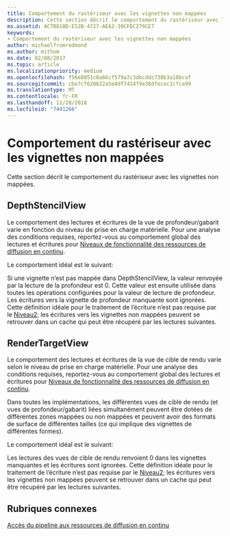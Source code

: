 ```yaml
---
title: Comportement du rastériseur avec les vignettes non mappées
description: Cette section décrit le comportement du rastériseur avec les vignettes non mappées.
ms.assetid: AC7B818D-E52B-4727-AEA2-39CFDC279CE7
keywords:
- Comportement du rastériseur avec les vignettes non mappées
author: michaelfromredmond
ms.author: mithom
ms.date: 02/08/2017
ms.topic: article
ms.localizationpriority: medium
ms.openlocfilehash: f56e8051c8a66cf579a7c3dbcddc738b3a10bcaf
ms.sourcegitcommit: cbe7cf620622a5e4df7414f9e38dfecec1cfca99
ms.translationtype: MT
ms.contentlocale: fr-FR
ms.lasthandoff: 11/20/2018
ms.locfileid: "7441266"
---
```

# <a name="span-iddirect3dconceptsrasterizerbehaviorwithnon-mappedtilesspanrasterizer-behavior-with-non-mapped-tiles"></a><span id="direct3dconcepts.rasterizer_behavior_with_non-mapped_tiles"></span>Comportement du rastériseur avec les vignettes non mappées


Cette section décrit le comportement du rastériseur avec les vignettes non mappées.

## <a name="span-iddepthstencilviewspanspan-iddepthstencilviewspanspan-iddepthstencilviewspandepthstencilview"></a><span id="DepthStencilView"></span><span id="depthstencilview"></span><span id="DEPTHSTENCILVIEW"></span>DepthStencilView


Le comportement des lectures et écritures de la vue de profondeur/gabarit varie en fonction du niveau de prise en charge matérielle. Pour une analyse des conditions requises, reportez-vous au comportement global des lectures et écritures pour [Niveaux de fonctionnalité des ressources de diffusion en continu](streaming-resources-features-tiers.md).

Le comportement idéal est le suivant:

Si une vignette n’est pas mappée dans DepthStencilView, la valeur renvoyée par la lecture de la profondeur est 0. Cette valeur est ensuite utilisée dans toutes les opérations configurées pour la valeur de lecture de profondeur. Les écritures vers la vignette de profondeur manquante sont ignorées. Cette définition idéale pour le traitement de l’écriture n’est pas requise par le [Niveau2](tier-2.md); les écritures vers les vignettes non mappées peuvent se retrouver dans un cache qui peut être récupéré par les lectures suivantes.

## <a name="span-idrendertargetviewspanspan-idrendertargetviewspanspan-idrendertargetviewspanrendertargetview"></a><span id="RenderTargetView"></span><span id="rendertargetview"></span><span id="RENDERTARGETVIEW"></span>RenderTargetView


Le comportement des lectures et écritures de la vue de cible de rendu varie selon le niveau de prise en charge matérielle. Pour une analyse des conditions requises, reportez-vous au comportement global des lectures et écritures pour [Niveaux de fonctionnalité des ressources de diffusion en continu](streaming-resources-features-tiers.md).

Dans toutes les implémentations, les différentes vues de cible de rendu (et vues de profondeur/gabarit) liées simultanément peuvent être dotées de différentes zones mappées ou non mappées et peuvent avoir des formats de surface de différentes tailles (ce qui implique des vignettes de différentes formes).

Le comportement idéal est le suivant:

Les lectures des vues de cible de rendu renvoient 0 dans les vignettes manquantes et les écritures sont ignorées. Cette définition idéale pour le traitement de l’écriture n’est pas requise par le [Niveau2](tier-2.md); les écritures vers les vignettes non mappées peuvent se retrouver dans un cache qui peut être récupéré par les lectures suivantes.

## <a name="span-idrelated-topicsspanrelated-topics"></a><span id="related-topics"></span>Rubriques connexes


[Accès du pipeline aux ressources de diffusion en continu](pipeline-access-to-streaming-resources.md)

 

 




